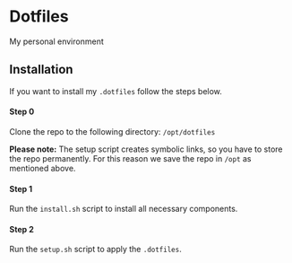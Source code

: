 # Dotfiles
My personal environment

## Installation
If you want to install my `.dotfiles` follow the steps below.

#### Step 0
Clone the repo to the following directory: `/opt/dotfiles`

**Please note:** The setup script creates symbolic links, so you have to store the repo permanently.
For this reason we save the repo in `/opt` as mentioned above.

#### Step 1
Run the `install.sh` script to install all necessary components.

#### Step 2
Run the `setup.sh` script to apply the `.dotfiles`.
